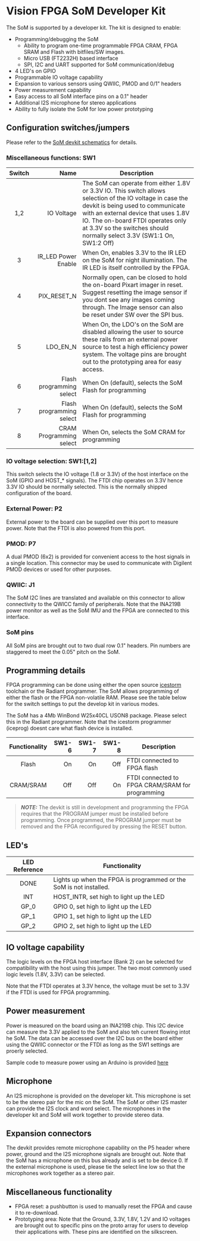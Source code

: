 # Vision FPGA SoM Developer Kit

The SoM is supported by a developer kit. The kit is designed to enable:
* Programming/debugging the SoM
  * Ability to program one-time programmable FPGA CRAM, FPGA SRAM and Flash with bitfiles/SW images.
  * Micro USB (FT2232H) based interface
  * SPI, I2C and UART supported for SoM communication/debug
* 4 LED's on GPIO
* Programmable IO voltage capability
* Expansion to various sensors using QWIIC, PMOD and 0/1" headers
* Power measurement capability
* Easy access to all SoM interface pins on a 0.1" header
* Additional I2S microphone for stereo applications
* Ability to fully isolate the SoM for low power prototyping

## Configuration switches/jumpers
Please refer to the [SoM devkit schematics](./Schematics/Dev_kit) for details.

### Miscellaneous functions: SW1
| Switch | Name | Description |
| :---: | ---: | --- |
|1,2 | IO Voltage | The SoM can operate from either 1.8V or 3.3V IO. This switch allows selection of the IO voltage in case the devkit is being used to communicate with an external device that uses 1.8V IO. The on-board FTDI operates only at 3.3V so the switches should normally select 3.3V (SW1:1 On, SW1:2 Off) |
|3 | IR_LED Power Enable| When On, enables 3.3V to the IR LED on the SoM for night illumination. The IR LED is itself controlled by the FPGA.|
|4 | PIX_RESET_N | Normally open, can be closed to hold the on-board Pixart imager in reset. Suggest resetting the image sensor if you dont see any images coming through. The Image sensor can also be reset under SW over the SPI bus.|
|5 | LDO_EN_N | When On, the LDO's on the SoM are disabled allowing the user to source these rails from an external power source to test a high efficiency power system. The voltage pins are brought out to the prototyping area for easy access.|
|6 | Flash programming select| When On (default), selects the SoM Flash for programming|
|7 | Flash programming select| When On (default), selects the SoM Flash for programming|
|8 | CRAM Programming select | When On, selects the SoM CRAM for programming|

### IO voltage selection: SW1:[1,2]
This switch selects the IO voltage (1.8 or 3.3V) of the host interface on the SoM (GPIO and HOST_* signals). The FTDI chip operates on 3.3V hence 3.3V IO should be normally selected. This is the normally shipped configuration of the board.

### External Power: P2
External power to the board can be supplied over this port to measure power. Note that the FTDI is also powered from this port.

### PMOD: P7
A dual PMOD (6x2) is provided for convenient access to the host signals in a single location. This connector may be used to communicate with Digilent PMOD devices or used for other purposes.

### QWIIC: J1
The SoM I2C lines are translated and available on this connector to allow connectivity to the QWICC family of peripherals. Note that the INA219B power monitor as well as the SoM IMU and the FPGA are connected to this interface.


### SoM pins
All SoM pins are brought out to two dual row 0.1" headers. Pin numbers are staggered to meet the 0.05" pitch on the SoM.

## Programming details
FPGA programming can be done using either the open source [icestorm](http://www.clifford.at/icestorm/) toolchain or the Radiant programmer. The SoM allows programming of either the flash or the FPGA non-volatile RAM. Please see the table below for the switch settings to put the develop kit in various modes.

The SoM has a 4Mb WinBond W25x40CL USON8 package. Please select this in the Radiant programmer. Note that the icestorm programmer (iceprog) doesnt care what flash device is installed.


| Functionality | SW1-6	| SW1-7	| SW1-8	| Description |
| :---:         | ---:  |  ---: | ---:  |--- |
| Flash         | On 	| On   	| Off   | FTDI connected to FPGA flash |
| CRAM/SRAM     | Off  	| Off   | On   	| FTDI connected to FPGA CRAM/SRAM for programming|

> ***NOTE:***
> The devkit is still in development and programming the FPGA requires that the PROGRAM jumper
> must be installed before programming. Once programmed, the PROGRAM jumper must be removed
> and the FPGA reconfigured by pressing the RESET button.

## LED's
| LED Reference | Functionality |
| :---: | --- |
| DONE | Lights up when the FPGA is programmed or the SoM is not installed. |
| INT | HOST_INTR, set high to light up the LED|
| GP_0 | GPIO 0, set high to light up the LED|
| GP_1 | GPIO 1, set high to light up the LED|
| GP_2 | GPIO 2, set high to light up the LED|

## IO voltage capability
The logic levels on the FPGA host interface (Bank 2) can be selected for compatibility with the host using this jumper. The two most commonly used logic levels (1.8V, 3.3V) can be selected.

Note that the FTDI operates at 3.3V hence, the voltage must be set to 3.3V if the FTDI is used for FPGA programming.

## Power measurement
Power is measured on the board using an INA219B chip. This I2C device can measure the 3.3V applied to the SoM and also teh current flowing intot he SoM. The data can be accessed over the I2C bus on the board either using the QWIIC connector or the FTDI as long as the SW1 settings are proerly selected.

Sample code to measure power using an Arduino is provided [here](./Boards/Artemis/Arduino/power/som_power/som_power.ino)

## Microphone
An I2S microphone is provided on the developer kit. This microphone is set to be the stereo pair for the mic on the SoM. The SoM or other I2S master can provide the I2S clock and word select. The microphones in the developer kit and SoM will work together to provide stereo data.

## Expansion connectors
The devkit provides remote microphone capability on the P5 header where power, ground and the I2S microphone signals are brought out. Note that the SoM has a microphone on this bus already and is set to be device 0. If the external microphone is used, please tie the select line low so that the microphones work together as a stereo pair.

## Miscellaneous functionality
* FPGA reset: a pushbutton is used to manually reset the FPGA and cause it to re-download.
* Prototyping area: Note that the Ground, 3.3V, 1.8V, 1.2V and IO voltages are brought out to specific pins on the proto array for users to develop their applications with. These pins are identified on the silkscreen.
